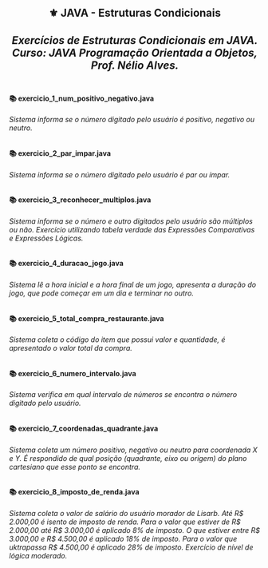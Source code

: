 

<h2 align="center">⚜️ JAVA - Estruturas Condicionais
<i><h4 align="center">Exercícios de Estruturas Condicionais em JAVA.<br>
Curso: JAVA Programação Orientada a Objetos, Prof. Nélio Alves.</i> 

## 

<h4>📚 exercicio_1_num_positivo_negativo.java</h4>

<h6>Sistema informa se o número digitado pelo usuário é positivo, negativo ou neutro.</h6>

<h4>📚 exercicio_2_par_impar.java</h4>

<h6>Sistema informa se o número digitado pelo usuário é par ou ímpar.</h6>

<h4>📚 exercicio_3_reconhecer_multiplos.java</h4>

<h6>Sistema informa se o número e outro digitados pelo usuário são múltiplos ou não. Exercício utilizando tabela verdade das Expressões Comparativas e Expressões Lógicas.</h6>

<h4>📚 exercicio_4_duracao_jogo.java</h4>

<h6>Sistema lê a hora inicial e a hora final de um jogo, apresenta a duração do jogo, que pode começar em um dia e terminar no outro.</h6>

<h4>📚 exercicio_5_total_compra_restaurante.java</h4>

<h6>Sistema coleta o código do item que possui valor e quantidade, é apresentado o valor total da compra.</h6>

<h4>📚 exercicio_6_numero_intervalo.java</h4>

<h6>Sistema verifica em qual intervalo de números se encontra o número digitado pelo usuário.</h6>

<h4>📚 exercicio_7_coordenadas_quadrante.java</h4>

<h6>Sistema coleta um número positivo, negativo ou neutro para coordenada X e Y. É respondido de qual posição (quadrante, eixo ou origem) do plano cartesiano que esse ponto se encontra.</h6>

<h4>📚 exercicio_8_imposto_de_renda.java</h4>

<h6>Sistema coleta o valor de salário do usuário morador de Lisarb. Até R$ 2.000,00 é isento de imposto de renda. Para o valor que estiver de R$ 2.000,00 até R$ 3.000,00 é aplicado 8% de imposto. O que estiver entre R$ 3.000,00 e R$ 4.500,00 é aplicado 18% de imposto. Para o valor que uktrapassa R$ 4.500,00 é aplicado 28% de imposto. Exercício de nível de lógica moderado.</h6>
